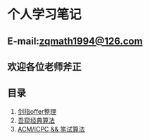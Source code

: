 ﻿# 个人学习笔记
## E-mail:zqmath1994@126.com
## 欢迎各位老师斧正
## 目录
1. [剑指offer整理](./剑指offer整理/README.md)
2. [吾窥经典算法](./算法/README.md)
3. [ACM/ICPC && 笔试算法](./ACMICPC&&笔试算法/README.md)
